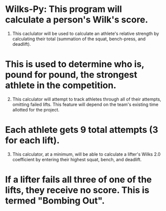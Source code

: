 # Wilks-Py: This program will calculate a person's Wilk's score.
1. This caclulator will be used to calculate an athlete's relative strength by calculating their total (summation of the squat, bench-press, and deadlift).
# This is used to determine who is, pound for pound, the strongest athlete in the competition.
2. This calculator will attempt to track athletes through all of their attempts, omitting failed lifts. This feature will depend on the team's existing time allotted for the project.
# Each athlete gets 9 total attempts (3 for each lift).
3. This calculator, at a minimum, will be able to calculate a lifter's Wilks 2.0 coefficient by entering their highest squat, bench, and deadlift. 
# If a lifter fails all three of one of the lifts, they receive no score. This is termed "Bombing Out".

